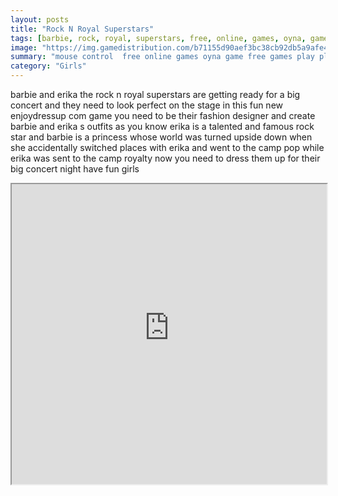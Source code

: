 ```yaml
---
layout: posts
title: "Rock N Royal Superstars"
tags: [barbie, rock, royal, superstars, free, online, games, oyna, game, free, games, play, play, games]
image: "https://img.gamedistribution.com/b71155d90aef3bc38cb92db5a9afe4ce.jpg"
summary: "mouse control  free online games oyna game free games play play games"
category: "Girls"
---
```


barbie and erika the rock n royal superstars are getting ready for a big concert and they need to look perfect on the stage in this fun new enjoydressup com game you need to be their fashion designer and create barbie and erika s outfits as you know erika is a talented and famous rock star and barbie is a princess whose world was turned upside down when she accidentally switched places with erika and went to the camp pop while erika was sent to the camp royalty now you need to dress them up for their big concert night have fun girls

<iframe width="100%" height="480px;" src="https://flash.gamedistribution.com?game=b71155d90aef3bc38cb92db5a9afe4ce"></iframe>